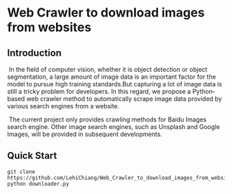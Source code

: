 # Web Crawler to download images from websites

## Introduction

​        In the field of computer vision, whether it is object detection or object segmentation, a large amount of image data is an important factor for the model to pursue high training standards.But capturing a lot of image data is still a tricky problem for developers. In this regard, we propose a Python-based web crawler method to automatically scrape image data provided by various search engines from a website.

​        The current project only provides crawling methods for Baidu Images search engine. Other image search engines, such as Unsplash and Google Images, will be provided in subsequent developments.

## Quick Start

```
git clone https://github.com/LehiChiang/Web_Crawler_to_download_images_from_websites.git
python downloader.py
```

